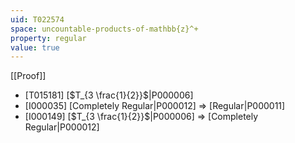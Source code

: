 ```yaml
---
uid: T022574
space: uncountable-products-of-mathbb{z}^+
property: regular
value: true
---
```

[[Proof]]

* [T015181] [$T_{3 \frac{1}{2}}$|P000006]
* [I000035] [Completely Regular|P000012] => [Regular|P000011]
* [I000149] [$T_{3 \frac{1}{2}}$|P000006] => [Completely Regular|P000012]

